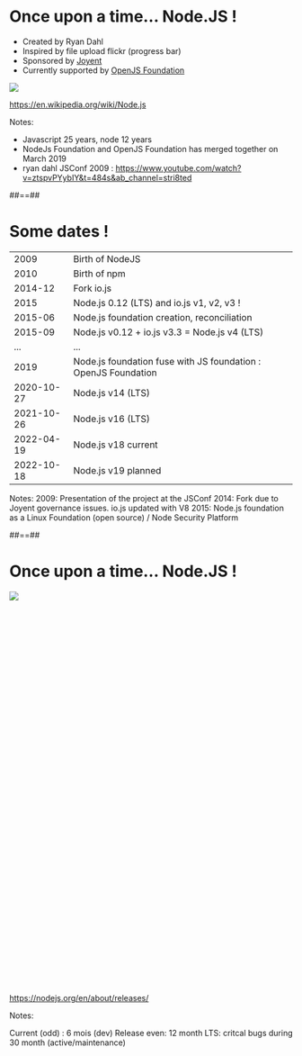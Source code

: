 # Once upon a time… Node.JS !

* Created by Ryan Dahl
* Inspired by file upload flickr (progress bar)
* Sponsored by [Joyent](https://www.joyent.com/)
* Currently supported by [OpenJS Foundation](https://openjsf.org/)

![](./assets/images/320px-Ryan_Dahl.jpg)

https://en.wikipedia.org/wiki/Node.js
<!-- .element: class="credits" -->

Notes:
- Javascript 25 years, node 12 years
- NodeJs Foundation and OpenJS Foundation has merged together on March 2019
- ryan dahl JSConf 2009 : https://www.youtube.com/watch?v=ztspvPYybIY&t=484s&ab_channel=stri8ted

##==##

<!-- .slide -->

# Some dates !

| | |
|--|---|
|2009|Birth of NodeJS|
|2010|Birth of npm|
|2014-12|Fork io.js|
|2015|Node.js 0.12 (LTS) and io.js v1, v2, v3 !|
|2015-06|Node.js foundation creation, reconciliation|
|2015-09|Node.js v0.12 + io.js v3.3 = Node.js v4 (LTS)|
|...|...|
|2019|Node.js foundation fuse with JS foundation : OpenJS Foundation|
|2020-10-27|Node.js v14 (LTS)|
|2021-10-26|Node.js v16 (LTS)|
|2022-04-19|Node.js v18 current|
|2022-10-18|Node.js v19 planned|

Notes:
2009: Presentation of the project at the JSConf
2014: Fork due to Joyent governance issues. io.js updated with V8
2015: Node.js foundation as a Linux Foundation (open source) / Node Security Platform

##==##

<!-- .slide class="full-center" -->

# Once upon a time… Node.JS !

<div style="height:700px; width:100%;">
<img class="full-height center" src="./assets/images/release-schedule.svg">
</div>

https://nodejs.org/en/about/releases/
<!-- .element: class="credits" -->

Notes:

Current (odd) : 6 mois (dev)
Release even: 12 month
LTS: critcal bugs during 30 month (active/maintenance)
